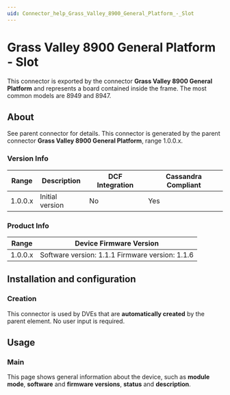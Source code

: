 ```yaml
---
uid: Connector_help_Grass_Valley_8900_General_Platform_-_Slot
---
```


# Grass Valley 8900 General Platform - Slot

This connector is exported by the connector **Grass Valley 8900 General Platform** and represents a board contained inside the frame. The most common models are 8949 and 8947.

## About

See parent connector for details. This connector is generated by the parent connector **Grass Valley 8900 General Platform**, range 1.0.0.x.

### Version Info

| Range | Description | DCF Integration | Cassandra Compliant |
|------------------|-----------------|---------------------|-------------------------|
| 1.0.0.x          | Initial version | No                  | Yes                     |

### Product Info

| Range     | Device Firmware Version                         |
|------------------|-------------------------------------------------|
| 1.0.0.x          | Software version: 1.1.1 Firmware version: 1.1.6 |

## Installation and configuration

### Creation

This connector is used by DVEs that are **automatically created** by the parent element. No user input is required.

## Usage

### Main

This page shows general information about the device, such as **module mode**, **software** and **firmware versions**, **status** and **description**.
